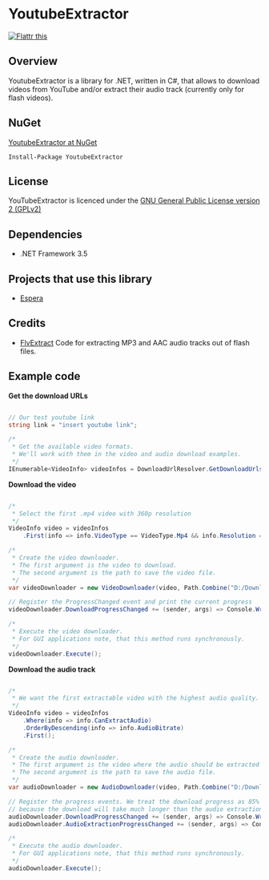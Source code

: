 # YoutubeExtractor

<a href="http://flattr.com/thing/1093085/" target="_blank">
<img src="http://api.flattr.com/button/flattr-badge-large.png" alt="Flattr this" title="Flattr this" border="0" />
</a>

## Overview
YoutubeExtractor is a library for .NET, written in C#, that allows to download videos from YouTube and/or extract their audio track (currently only for flash videos).

## NuGet

[YoutubeExtractor at NuGet](http://nuget.org/packages/YoutubeExtractor)

    Install-Package YoutubeExtractor

## License

YouTubeExtractor is licenced under the [GNU General Public License version 2 (GPLv2)](http://opensource.org/licenses/gpl-2.0)

## Dependencies

- .NET Framework 3.5

## Projects that use this library

- [Espera](http://github.com/flagbug/Espera)

## Credits

- [FlvExtract](http://moitah.net/) Code for extracting MP3 and AAC audio tracks out of flash files.

## Example code

**Get the download URLs**

```c#

// Our test youtube link
string link = "insert youtube link";

/*
 * Get the available video formats.
 * We'll work with them in the video and audio download examples.
 */
IEnumerable<VideoInfo> videoInfos = DownloadUrlResolver.GetDownloadUrls(link);

```

**Download the video**

```c#

/*
 * Select the first .mp4 video with 360p resolution
 */
VideoInfo video = videoInfos
    .First(info => info.VideoType == VideoType.Mp4 && info.Resolution == 360);

/*
 * Create the video downloader.
 * The first argument is the video to download.
 * The second argument is the path to save the video file.
 */
var videoDownloader = new VideoDownloader(video, Path.Combine("D:/Downloads", video.Title + video.VideoExtension));

// Register the ProgressChanged event and print the current progress
videoDownloader.DownloadProgressChanged += (sender, args) => Console.WriteLine(args.ProgressPercentage);

/*
 * Execute the video downloader.
 * For GUI applications note, that this method runs synchronously.
 */
videoDownloader.Execute();

```

**Download the audio track**

```c#

/*
 * We want the first extractable video with the highest audio quality.
 */
VideoInfo video = videoInfos
    .Where(info => info.CanExtractAudio)
    .OrderByDescending(info => info.AudioBitrate)
    .First();

/*
 * Create the audio downloader.
 * The first argument is the video where the audio should be extracted from.
 * The second argument is the path to save the audio file.
 */
var audioDownloader = new AudioDownloader(video, Path.Combine("D:/Downloads", video.Title + video.AudioExtension));

// Register the progress events. We treat the download progress as 85% of the progress and the extraction progress only as 15% of the progress,
// because the download will take much longer than the audio extraction.
audioDownloader.DownloadProgressChanged += (sender, args) => Console.WriteLine(args.ProgressPercentage * 0.85);
audioDownloader.AudioExtractionProgressChanged += (sender, args) => Console.WriteLine(85 + args.ProgressPercentage * 0.15);

/*
 * Execute the audio downloader.
 * For GUI applications note, that this method runs synchronously.
 */
audioDownloader.Execute();

```
